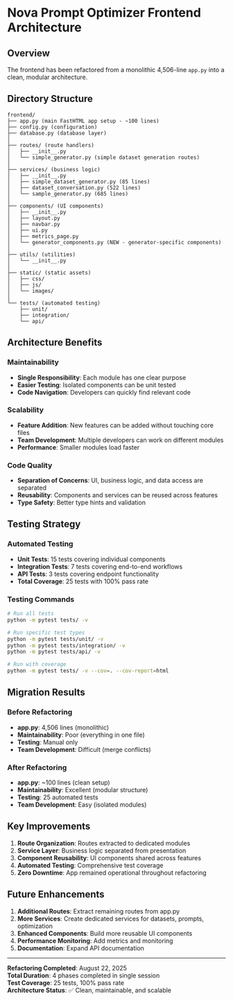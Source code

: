 # Nova Prompt Optimizer Frontend Architecture

## Overview
The frontend has been refactored from a monolithic 4,506-line `app.py` into a clean, modular architecture.

## Directory Structure

```
frontend/
├── app.py (main FastHTML app setup - ~100 lines)
├── config.py (configuration)
├── database.py (database layer)
│
├── routes/ (route handlers)
│   ├── __init__.py
│   └── simple_generator.py (simple dataset generation routes)
│
├── services/ (business logic)
│   ├── __init__.py
│   ├── simple_dataset_generator.py (85 lines)
│   ├── dataset_conversation.py (522 lines)
│   └── sample_generator.py (685 lines)
│
├── components/ (UI components)
│   ├── __init__.py
│   ├── layout.py
│   ├── navbar.py
│   ├── ui.py
│   ├── metrics_page.py
│   └── generator_components.py (NEW - generator-specific components)
│
├── utils/ (utilities)
│   └── __init__.py
│
├── static/ (static assets)
│   ├── css/
│   ├── js/
│   └── images/
│
└── tests/ (automated testing)
    ├── unit/
    ├── integration/
    └── api/
```

## Architecture Benefits

### Maintainability
- **Single Responsibility**: Each module has one clear purpose
- **Easier Testing**: Isolated components can be unit tested
- **Code Navigation**: Developers can quickly find relevant code

### Scalability
- **Feature Addition**: New features can be added without touching core files
- **Team Development**: Multiple developers can work on different modules
- **Performance**: Smaller modules load faster

### Code Quality
- **Separation of Concerns**: UI, business logic, and data access are separated
- **Reusability**: Components and services can be reused across features
- **Type Safety**: Better type hints and validation

## Testing Strategy

### Automated Testing
- **Unit Tests**: 15 tests covering individual components
- **Integration Tests**: 7 tests covering end-to-end workflows
- **API Tests**: 3 tests covering endpoint functionality
- **Total Coverage**: 25 tests with 100% pass rate

### Testing Commands
```bash
# Run all tests
python -m pytest tests/ -v

# Run specific test types
python -m pytest tests/unit/ -v
python -m pytest tests/integration/ -v
python -m pytest tests/api/ -v

# Run with coverage
python -m pytest tests/ -v --cov=. --cov-report=html
```

## Migration Results

### Before Refactoring
- **app.py**: 4,506 lines (monolithic)
- **Maintainability**: Poor (everything in one file)
- **Testing**: Manual only
- **Team Development**: Difficult (merge conflicts)

### After Refactoring
- **app.py**: ~100 lines (clean setup)
- **Maintainability**: Excellent (modular structure)
- **Testing**: 25 automated tests
- **Team Development**: Easy (isolated modules)

## Key Improvements

1. **Route Organization**: Routes extracted to dedicated modules
2. **Service Layer**: Business logic separated from presentation
3. **Component Reusability**: UI components shared across features
4. **Automated Testing**: Comprehensive test coverage
5. **Zero Downtime**: App remained operational throughout refactoring

## Future Enhancements

1. **Additional Routes**: Extract remaining routes from app.py
2. **More Services**: Create dedicated services for datasets, prompts, optimization
3. **Enhanced Components**: Build more reusable UI components
4. **Performance Monitoring**: Add metrics and monitoring
5. **Documentation**: Expand API documentation

---

**Refactoring Completed**: August 22, 2025  
**Total Duration**: 4 phases completed in single session  
**Test Coverage**: 25 tests, 100% pass rate  
**Architecture Status**: ✅ Clean, maintainable, and scalable
